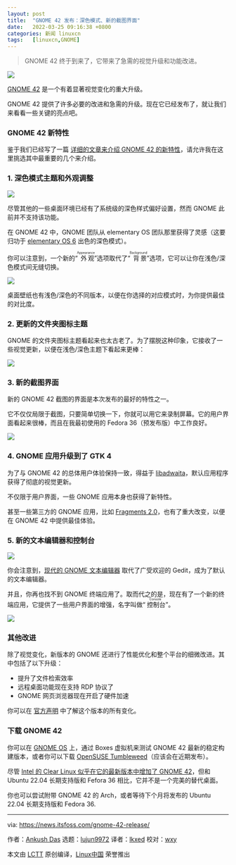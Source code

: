```yaml
---
layout: post
title:	"GNOME 42 发布：深色模式、新的截图界面"
date:	2022-03-25 09:16:38 +0800 
categories:	新闻 linuxcn 
tags:	[linuxcn,GNOME]
---
```




> 
> GNOME 42 终于到来了，它带来了急需的视觉升级和功能改进。
> 
> 
> 


![](/Asserts/Images/album/202203/25/091639ysxrs1k34u5v1nkc.jpg)


[GNOME 42](https://os.gnome.org/) 是一个有着显著视觉变化的重大升级。


GNOME 42 提供了许多必要的改进和急需的升级。现在它已经发布了，就让我们来看看一些关键的亮点吧。


### GNOME 42 新特性


鉴于我们已经写了一篇 [详细的文章来介绍 GNOME 42 的新特性](/article-14267-1.html)，请允许我在这里挑选其中最重要的几个来介绍。






### 1. 深色模式主题和外观调整


![](/Asserts/Images/album/202203/25/091639hh2zb2gqe8m8992h.jpg)


尽管其他的一些桌面环境已经有了系统级的深色样式偏好设置，然而 GNOME 此前并不支持该功能。


在 GNOME 42 中，GNOME 团队从 elementary OS 团队那里获得了灵感（这要归功于 [elementary OS 6](https://news.itsfoss.com/elementary-os-6-features/) 出色的深色模式）。


你可以注意到，一个新的“<ruby> 外观 <rt>  Appearance </rt></ruby>”选项取代了“<ruby> 背景 <rt>  Background </rt></ruby>”选项，它可以让你在浅色/深色模式间无缝切换。


![](/Asserts/Images/album/202203/25/091640tbmvef4h335486i6.jpg)


桌面壁纸也有浅色/深色的不同版本，以便在你选择的对应模式时，为你提供最佳的对比度。


### 2. 更新的文件夹图标主题


GNOME 的文件夹图标主题看起来也太古老了。为了摆脱这种印象，它接收了一些视觉更新，以便在浅色/深色主题下看起来更棒：


![](/Asserts/Images/album/202203/25/091641k1n1c2ncd2ttt8nv.jpg)


### 3. 新的截图界面


新的 GNOME 42 截图的界面是本次发布的最好的特性之一。


它不仅仅局限于截图，只要简单切换一下，你就可以用它来录制屏幕。它的用户界面看起来很棒，而且在我最初使用的 Fedora 36（预发布版）中工作良好。


![](/Asserts/Images/album/202203/25/091641mb5b3os1qf2gjd00.jpg)


### 4. GNOME 应用升级到了 GTK 4


为了与 GNOME 42 的总体用户体验保持一致，得益于 [libadwaita](https://news.itsfoss.com/gnome-libadwaita-library/)，默认应用程序获得了彻底的视觉更新。


不仅限于用户界面，一些 GNOME 应用本身也获得了新特性。


甚至一些第三方的 GNOME 应用，比如 [Fragments 2.0](https://news.itsfoss.com/fragments-2-0-release/)，也有了重大改变，以便在 GNOME 42 中提供最佳体验。


### 5. 新的文本编辑器和控制台


![](/Asserts/Images/album/202203/25/091642s5feewfdmhjefpmo.jpg)


你会注意到，[现代的 GNOME 文本编辑器](/article-14060-1.html) 取代了广受欢迎的 Gedit，成为了默认的文本编辑器。


并且，你再也找不到 GNOME 终端应用了。取而代之的是，现在有了一个新的终端应用，它提供了一些用户界面的增强，名字叫做“<ruby> 控制台 <rt>  Console </rt></ruby>”。


![](/Asserts/Images/album/202203/25/091643utt3o893rt2te9o5.png)


### 其他改进


除了视觉变化，新版本的 GNOME 还进行了性能优化和整个平台的细微改进。其中包括了以下升级：


* 提升了文件检索效率
* 远程桌面功能现在支持 RDP 协议了
* GNOME 网页浏览器现在开启了硬件加速


你可以在 [官方声明](https://release.gnome.org/42/) 中了解这个版本的所有变化。


### 下载 GNOME 42


你可以在 [GNOME OS](https://itsfoss.com/gnome-os/) 上，通过 Boxes 虚拟机来测试 GNOME 42 最新的稳定构建版本，或者你可以下载 [OpenSUSE Tumbleweed](https://get.opensuse.org/tumbleweed)（应该会在近期发布）。


尽管 [Intel 的 Clear Linux 似乎在它的最新版本中增加了 GNOME 42](https://news.itsfoss.com/clear-linux-gnome-42/)，但和 Ubuntu 22.04 长期支持版和 Fefora 36 相比，它并不是一个完美的替代桌面。


你也可以尝试附带 GNOME 42 的 Arch，或者等待下个月将发布的 Ubuntu 22.04 长期支持版和 Fedora 36.




---


via: <https://news.itsfoss.com/gnome-42-release/>


作者：[Ankush Das](https://news.itsfoss.com/author/ankush/) 选题：[lujun9972](https://github.com/lujun9972) 译者：[lkxed](https://github.com/lkxed) 校对：[wxy](https://github.com/wxy)


本文由 [LCTT](https://github.com/LCTT/TranslateProject) 原创编译，[Linux中国](https://linux.cn/) 荣誉推出
